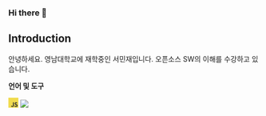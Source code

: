 ### Hi there 👋

## Introduction
안녕하세요. 영남대학교에 재학중인 서민재입니다.
오픈소스 SW의 이해를 수강하고 있습니다.

**언어 및 도구**

<code><img height="20" src="https://raw.githubusercontent.com/github/explore/80688e429a7d4ef2fca1e82350fe8e3517d3494d/topics/javascript/javascript.png"></code>
<code><img height="20" src="https://raw.githubusercontent.com/github/explore/80688e429a7d4ef2fca1e82350fe8e3517d3494d/topics/typescript/replit.png"></code>

